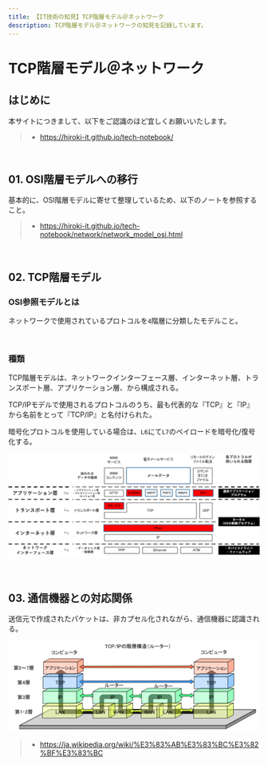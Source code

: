 ```yaml
---
title: 【IT技術の知見】TCP階層モデル＠ネットワーク
description: TCP階層モデル＠ネットワークの知見を記録しています。
---
```


# TCP階層モデル＠ネットワーク

## はじめに

本サイトにつきまして、以下をご認識のほど宜しくお願いいたします。

> - https://hiroki-it.github.io/tech-notebook/

<br>

## 01. OSI階層モデルへの移行

基本的に、OSI階層モデルに寄せて整理しているため、以下のノートを参照すること。

> - https://hiroki-it.github.io/tech-notebook/network/network_model_osi.html

<br>

## 02. TCP階層モデル

### OSI参照モデルとは

ネットワークで使用されているプロトコルを`4`階層に分類したモデルこと。

<br>

### 種類

TCP階層モデルは、ネットワークインターフェース層、インターネット層、トランスポート層、アプリケーション層、から構成される。

TCP/IPモデルで使用されるプロトコルのうち、最も代表的な『TCP』と『IP』から名前をとって『TCP/IP』と名付けられた。

暗号化プロトコルを使用している場合は、`L6`にて`L7`のペイロードを暗号化/復号化する。

![encryption_protocol](https://raw.githubusercontent.com/hiroki-it/tech-notebook-images/master/images/encryption_protocol.png)

<br>

## 03. 通信機器との対応関係

送信元で作成されたパケットは、非カプセル化されながら、通信機器に認識される。

![tcp-ip_structure](https://raw.githubusercontent.com/hiroki-it/tech-notebook-images/master/images/tcp-ip_structure.png)

> - https://ja.wikipedia.org/wiki/%E3%83%AB%E3%83%BC%E3%82%BF%E3%83%BC

<br>
